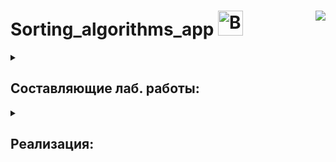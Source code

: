 # Sorting_algorithms_app <a href="https://emoji.gg/emoji/8557-bouncingsylveon"><img src="https://cdn3.emoji.gg/emojis/4429-catspin.gif" width="40px" height="40px" alt="BouncingSylveon"></a><img align="right" src="https://hits.seeyoufarm.com/api/count/incr/badge.svg?url=https%3A%2F%2Fgithub.com%2FE-Kozyreva%2Fsorting_algorithms_app%2Ftree%2Fmain&count_bg=%23FD7E14&title_bg=%23FFC107&icon=codacy.svg&icon_color=%23FFFFFF&title=%E3%85%A4&edge_flat=false"/>

<details><summary><h2>Составляющие лаб. работы:</h2></summary>
<ul>
  <li>Реализация 2-х программ;</li>
  <li>Сравнение и анализ двух предложенных алгоритмов, решающих одну и ту же задачу / проблему. </li>
</ul>
</details>

<details><summary><h2>Реализация:</h2></summary>
  <ul>
    <li><strong>Первая программа:</strong> читаются с файла входные данные, на выходе выдаются два файла с решением соответствующего алгоритма;</li>
    <li><strong>Вторая программа:</strong> для проведения экспериментов. Программа должна соответствовать второму разделу в задании лабораторной работы;</li>
    <li><strong>Отчет:</strong> описание алгоритмов, обоснование оценок сложности, описание программ, проведенные эксперименты, сравнение алгоритмов, выводы. Отчет должен быть оформлен с титульным листом и не на скорую руку.</li>
  </ul>
</details>
